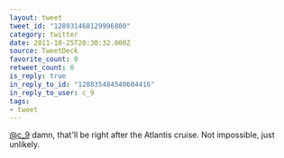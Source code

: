 ```yaml
---
layout: tweet
tweet_id: "128931468129996800"
category: twitter
date: 2011-10-25T20:30:32.000Z
source: TweetDeck
favorite_count: 0
retweet_count: 0
is_reply: true
in_reply_to_id: "128835484540604416"
in_reply_to_user: c_9
tags:
- tweet
---
```


[@c_9](https://twitter.com/@c_9) damn, that'll be right after the Atlantis cruise. Not impossible, just unlikely.
